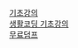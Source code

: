 [기초강의](https://www.aws.training/Details/Curriculum?id=32442&redirect=false) <br>
[생활코딩 기초강의](https://opentutorials.org/course/2717/11268) <br>
[무료덤프](https://www.examtopics.com/exams/amazon/aws-certified-cloud-practitioner/view/) <br>
